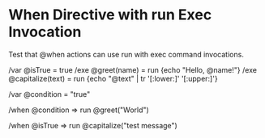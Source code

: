 # When Directive with run Exec Invocation

Test that @when actions can use run with exec command invocations.

/var @isTrue = true
/exe @greet(name) = run {echo "Hello, @name!"}
/exe @capitalize(text) = run {echo "@text" | tr '[:lower:]' '[:upper:]'}

/var @condition = "true"

/when @condition => run @greet("World")

/when @isTrue => run @capitalize("test message")